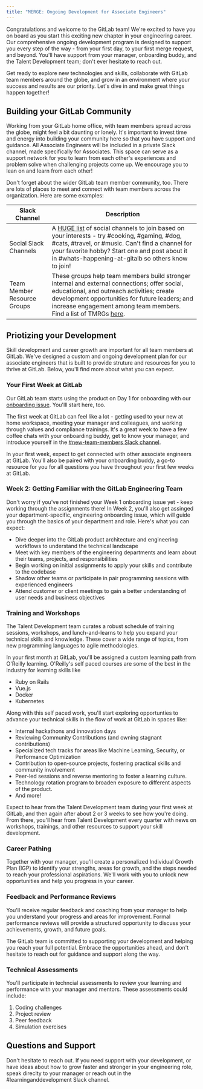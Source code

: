 ```yaml
---
title: "MERGE: Ongoing Development for Associate Engineers"
---
```


Congratulations and welcome to the GitLab team! We're excited to have you on board as you start this exciting new chapter in your engineering career. Our comprehensive ongoing development program is designed to support you every step of the way - from your first day, to your first merge request, and beyond. You'll have support from your manager, onboarding buddy, and the Talent Development team; don't ever hesitate to reach out.

Get ready to explore new technologies and skills, collaborate with GitLab team members around the globe, and grow in an environment where your success and results are our priority. Let's dive in and make great things happen together!

## Building your GitLab Community

Working from your GitLab home office, with team members spread across the globe, might feel a bit daunting or lonely. It's important to invest time and energy into building your community here so that you have support and guidance. All Associate Engineers will be included in a private Slack channel, made specifically for Associates. This space can serve as a support network for you to learn from each other's experiences and problem solve when challenging projects come up. We encourage you to lean on and learn from each other!

Don't forget about the wider GitLab team member community, too. There are lots of places to meet and connect with team members across the organization. Here are some examples:

| Slack Channel | Description |
| ----- | ----- |
| Social Slack Channels | A [HUGE list](/handbook/communication/chat/#social-groups) of social channels to join based on your interests - try #cooking, #gaming, #dog, #cats, #travel, or #music. Can't find a channel for your favorite hobby? Start one and post about it in #whats-happening-at-gitalb so others know to join! |
| Team Member Resource Groups | These groups help team members build stronger internal and external connections; offer social, educational, and outreach activities; create development opportunities for future leaders; and increase engagement among team members. Find a list of TMRGs [here](/handbook/company/culture/inclusion/erg-guide/). |

## Priotizing your Development

Skill development and career growth are important for all team members at GitLab. We've designed a custom and ongoing development plan for our associate engineers that is built to provide struture and resources for you to thrive at GitLab. Below, you'll find more about what you can expect.

### Your First Week at GitLab

Our GitLab team starts using the product on Day 1 for onboarding with our [onboarding issue](https://gitlab.com/gitlab-com/people-group/people-operations/employment-templates/-/blob/main/.gitlab/issue_templates/onboarding.md). You'lll start here, too.

The first week at GitLab can feel like a lot - getting used to your new at home workspace, meeting your manager and colleagues, and working through values and compliance trainings. It's a great week to have a few coffee chats with your onboarding buddy, get to know your manager, and introduce yourself in the [#new-team-members Slack channel](https://app.slack.com/client/E03N1RJJX7C/C4XCPSVB8).

In your first week, expect to get connected with other associate engineers at GitLab. You'll also be paired with your onboarding buddy, a go-to resource for you for all questions you have throughout your first few weeks at GitLab.

### Week 2: Getting Familiar with the GitLab Engineering Team

Don't worry if you've not finished your Week 1 onboarding issue yet - keep working through the assignments there! In Week 2, you'll also get assinged your department-specific, engineering onboarding issue, which will guide you through the basics of your department and role. Here's what you can expect:

- Dive deeper into the GitLab product architecture and engineering workflows to understand the technical landscape
- Meet with key members of the engineering departments and learn about their teams, projects, and responsibilities
- Begin working on initial assignments to apply your skills and contribute to the codebase
- Shadow other teams or participate in pair programming sessions with experienced engineers
- Attend customer or client meetings to gain a better understanding of user needs and business objectives

### Training and Workshops

The Talent Development team curates a robust schedule of training sessions, workshops, and lunch-and-learns to help you expand your technical skills and knowledge. These cover a wide range of topics, from new programming languages to agile methodologies.

In your first month at GitLab, you'll be assigned a custom learning path from O'Reilly learning. O'Reilly's self paced courses are some of the best in the industry for learning skills like

- Ruby on Rails
- Vue.js
- Docker
- Kubernetes

Along with this self paced work, you'll start exploring opportunties to advance your technical skills in the flow of work at GitLab in spaces like:

- Internal hackathons and innovation days
- Reviewing Community Contributions (and owning stagnant contributions)
- Specialized tech tracks for areas like Machine Learning, Security, or Performance Optimization
- Contribution to open-source projects, fostering practical skills and community involvement
- Peer-led sessions and reverse mentoring to foster a learning culture.
- Technology rotation program to broaden exposure to different aspects of the product.
- And more!

Expect to hear from the Talent Development team during your first week at GitLab, and then again after about 2 or 3 weeks to see how you're doing. From there, you'll hear from Talent Development every quarter with news on workshops, trainings, and other resources to support your skill development.

### Career Pathing

Together with your manager, you'll create a personalized Individual Growth Plan (IGP) to identify your strengths, areas for growth, and the steps needed to reach your professional aspirations. We'll work with you to unlock new opportunities and help you progress in your career.

### Feedback and Performance Reviews

You'll receive regular feedback and coaching from your manager to help you understand your progress and areas for improvement. Formal performance reviews will provide a structured opportunity to discuss your achievements, growth, and future goals.

The GitLab team is committed to supporting your development and helping you reach your full potential. Embrace the opportunities ahead, and don't hesitate to reach out for guidance and support along the way.

### Technical Assessments

You'll participate in techncial assessments to review your learning and performance with your manager and mentors. These assessments could include:

1. Coding challenges
1. Project review
1. Peer feedback
1. Simulation exercises

## Questions and Support

Don't hesitate to reach out. If you need support with your development, or have ideas about how to grow faster and stronger in your engineering role, speak direclty to your manager or reach out in the #learninganddevelopment Slack channel.
